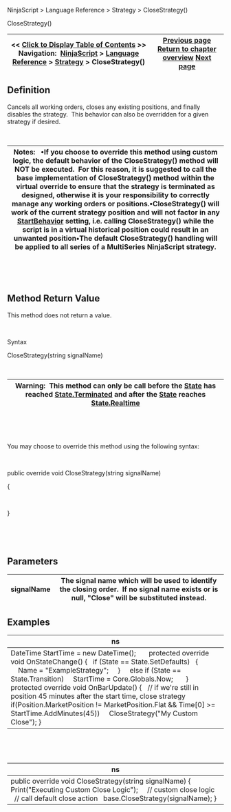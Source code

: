 ﻿


NinjaScript \> Language Reference \> Strategy \> CloseStrategy()






















CloseStrategy()







| \<\< [Click to Display Table of Contents](closestrategy.md) \>\> **Navigation:**     [NinjaScript](ninjascript.md) \> [Language Reference](language_reference_wip.md) \> [Strategy](strategy.md) \> CloseStrategy() | [Previous page](chartindicators.md) [Return to chapter overview](strategy.md) [Next page](connectionlosshandling.md) |
| --- | --- |











## Definition


Cancels all working orders, closes any existing positions, and finally disables the strategy.  This behavior can also be overridden for a given strategy if desired.


 




| Notes:   •If you choose to override this method using custom logic, the default behavior of the CloseStrategy() method will NOT be executed.  For this reason, it is suggested to call the base implementation of CloseStrategy() method within the virtual override to ensure that the strategy is terminated as designed, otherwise it is your responsibility to correctly manage any working orders or positions.•CloseStrategy() will work of the current strategy position and will not factor in any [StartBehavior](startbehavior.md) setting, i.e. calling CloseStrategy() while the script is in a virtual historical position could result in an unwanted position•The default CloseStrategy() handling will be applied to all series of a MultiSeries NinjaScript strategy. |
| --- |



 


 


## Method Return Value


This method does not return a value.


 


Syntax  

CloseStrategy(string signalName)


 




| Warning:  This method can only be call before the [State](state.md) has reached [State.Terminated](state.md) and after the [State](state.md) reaches [State.Realtime](state.md) |
| --- |



 


 


You may choose to override this method using the following syntax:


 


public override void CloseStrategy(string signalName)  

{


 


}


 


 


## Parameters




| signalName | The signal name which will be used to identify the closing order.  If no signal name exists or is null, "Close" will be substituted instead. |
| --- | --- |



## 


## 


## 


## Examples




| ns |
| --- |
| DateTime StartTime \= new DateTime();       protected override void OnStateChange() {    if (State \=\= State.SetDefaults)    {                  Name \= "ExampleStrategy";       }        else if (State \=\= State.Transition)      StartTime \= Core.Globals.Now;       }      protected override void OnBarUpdate() {    // if we're still in position 45 minutes after the start time, close strategy    if(Position.MarketPosition !\= MarketPosition.Flat \&\& Time\[0] \>\= StartTime.AddMinutes(45))      CloseStrategy("My Custom Close"); } |



 


 




| ns |
| --- |
| public override void CloseStrategy(string signalName) {    Print("Executing Custom Close Logic");      // custom close logic        // call default close action    base.CloseStrategy(signalName); } |









